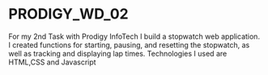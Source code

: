 # PRODIGY_WD_02
For my 2nd Task with Prodigy InfoTech I build a stopwatch web application. I created functions for starting, pausing, and resetting the stopwatch, as well as tracking and displaying lap times. Technologies I used are HTML,CSS and Javascript 
